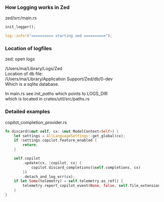 
### How Logging works in Zed

zed/src/main.rs

```rust
init_logger();

log::info!("========== starting zed ==========");
```

### Location of logfiles

zed: open logs

/Users/ma/Library/Logs/Zed   
Location of db file:   
/Users/ma/Library/Application Support/Zed/db/0-dev   
Which is a sqlite database.

In main.rs see *init_paths* which points to LOGS_DIR   
which is located in crates/util/src/paths.rs


### Detailed examples

copilot_completion_provider.rs

```rust
fn discard(&mut self, cx: &mut ModelContext<Self>) {
    let settings = AllLanguageSettings::get_global(cx);
    if !settings.copilot.feature_enabled {
        return;
    }

    self.copilot
        .update(cx, |copilot, cx| {
            copilot.discard_completions(&self.completions, cx)
        })
        .detach_and_log_err(cx);
    if let Some(telemetry) = self.telemetry.as_ref() {
        telemetry.report_copilot_event(None, false, self.file_extension.clone());
    }
}
```
